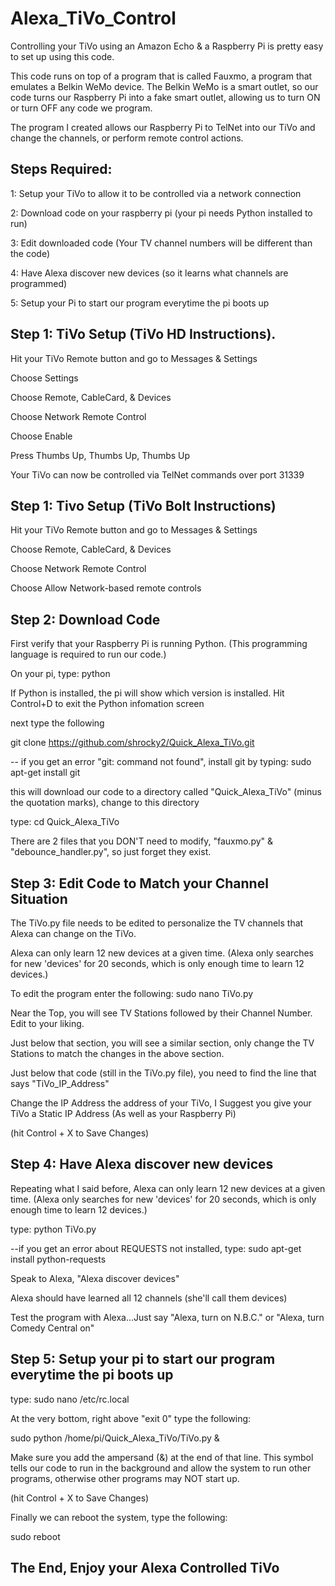 # Alexa_TiVo_Control
Controlling your TiVo using an Amazon Echo & a Raspberry Pi is pretty easy to set up using this code.

This code runs on top of a program that is called Fauxmo, a program that emulates a Belkin WeMo device. The Belkin WeMo is a smart outlet, so our code turns our Raspberry Pi into a fake smart outlet, allowing us to turn ON or turn OFF any code we program.

The program I created allows our Raspberry Pi to TelNet into our TiVo and change the channels, or perform remote control actions.

Steps Required:
----------------------------------------------------------------------------------
1: Setup your TiVo to allow it to be controlled via a network connection

2: Download code on your raspberry pi (your pi needs Python installed to run) 

3: Edit downloaded code (Your TV channel numbers will be different than the code)

4: Have Alexa discover new devices (so it learns what channels are programmed)

5: Setup your Pi to start our program everytime the pi boots up

Step 1: TiVo Setup (TiVo HD Instructions).
----------------------------------------------------------------------------------
Hit your TiVo Remote button and go to Messages & Settings

Choose Settings

Choose Remote, CableCard, & Devices

Choose Network Remote Control

Choose Enable

Press Thumbs Up, Thumbs Up, Thumbs Up

Your TiVo can now be controlled via TelNet commands over port 31339

Step 1: Tivo Setup (TiVo Bolt Instructions)
----------------------------------------------------------------------------------
Hit your TiVo Remote button and go to Messages & Settings

Choose Remote, CableCard, & Devices

Choose Network Remote Control

Choose Allow Network-based remote controls

Step 2: Download Code
----------------------------------------------------------------------------------
First verify that your Raspberry Pi is running Python. (This programming language is required to run our code.)

On your pi, type: python 

If Python is installed, the pi will show which version is installed. Hit Control+D to exit the Python infomation screen

next type the following

git clone https://github.com/shrocky2/Quick_Alexa_TiVo.git

-- if you get an error "git: command not found", install git by typing: sudo apt-get install git

this will download our code to a directory called "Quick_Alexa_TiVo" (minus the quotation marks), change to this directory

type: cd Quick_Alexa_TiVo

There are 2 files that you DON'T need to modify, "fauxmo.py" & "debounce_handler.py", so just forget they exist.


Step 3: Edit Code to Match your Channel Situation
----------------------------------------------------------------------------------
The TiVo.py file needs to be edited to personalize the TV channels that Alexa can change on the TiVo.

Alexa can only learn 12 new devices at a given time. (Alexa only searches for new 'devices' for 20 seconds, which is only enough time to learn 12 devices.)

To edit the program enter the following: sudo nano TiVo.py

Near the Top, you will see TV Stations followed by their Channel Number. Edit to your liking.

Just below that section, you will see a similar section, only change the TV Stations to match the changes in the above section.

Just below that code (still in the TiVo.py file), you need to find the line that says "TiVo_IP_Address"

Change the IP Address the address of your TiVo, I Suggest you give your TiVo a Static IP Address (As well as your Raspberry Pi)

(hit Control + X to Save Changes)

Step 4: Have Alexa discover new devices
----------------------------------------------------------------------------------
Repeating what I said before, Alexa can only learn 12 new devices at a given time. (Alexa only searches for new 'devices' for 20 seconds, which is only enough time to learn 12 devices.)

type: python TiVo.py

--if you get an error about REQUESTS not installed, type: sudo apt-get install python-requests

Speak to Alexa, "Alexa discover devices"

Alexa should have learned all 12 channels (she'll call them devices)

Test the program with Alexa...Just say "Alexa, turn on N.B.C." or "Alexa, turn Comedy Central on"

Step 5: Setup your pi to start our program everytime the pi boots up
----------------------------------------------------------------------------------
type: sudo nano /etc/rc.local

At the very bottom, right above "exit 0" type the following:

sudo python /home/pi/Quick_Alexa_TiVo/TiVo.py &

Make sure you add the ampersand (&) at the end of that line. This symbol tells our code to run in the background and allow the system to run other programs, otherwise other programs may NOT start up.

(hit Control + X to Save Changes)

Finally we can reboot the system, type the following:

sudo reboot

The End, Enjoy your Alexa Controlled TiVo
----------------------------------------------------------------------------------

